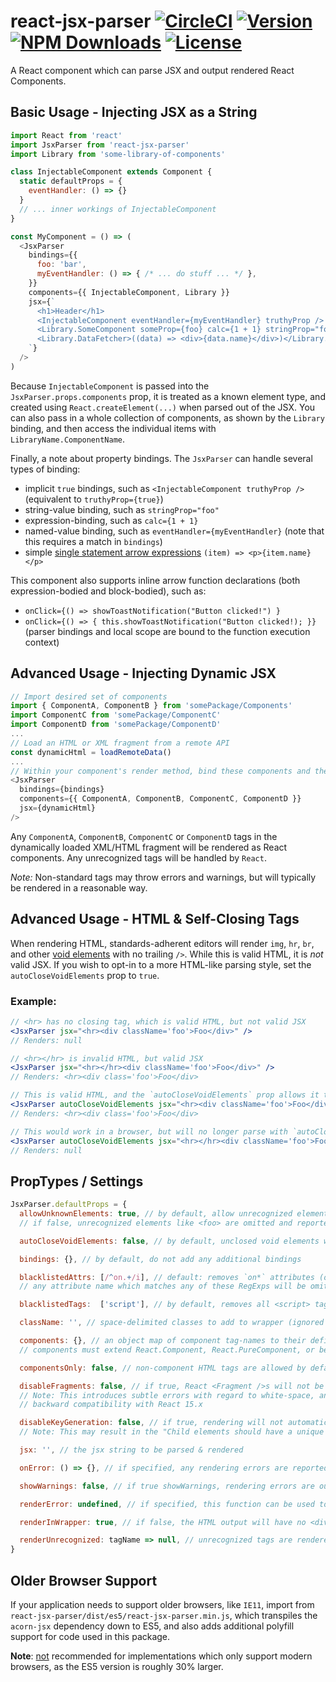 # react-jsx-parser [![CircleCI][circle-ci-badge]](https://circleci.com/gh/TroyAlford/react-jsx-parser) [![Version][npm-version]][npm-link] [![NPM Downloads][npm-downloads]][npm-link] [![License][npm-license]](https://github.com/TroyAlford/react-jsx-parser/blob/master/LICENSE)

[circle-ci-badge]: https://circleci.com/gh/TroyAlford/react-jsx-parser.svg?style=svg
[npm-version]: https://img.shields.io/npm/v/react-jsx-parser.svg
[npm-downloads]: https://img.shields.io/npm/dt/react-jsx-parser.svg
[npm-license]: https://img.shields.io/npm/l/react-jsx-parser.svg
[npm-link]: https://www.npmjs.com/package/react-jsx-parser

A React component which can parse JSX and output rendered React Components.

## Basic Usage - Injecting JSX as a String
```javascript
import React from 'react'
import JsxParser from 'react-jsx-parser'
import Library from 'some-library-of-components'

class InjectableComponent extends Component {
  static defaultProps = {
    eventHandler: () => {}
  }
  // ... inner workings of InjectableComponent
}

const MyComponent = () => (
  <JsxParser
    bindings={{
      foo: 'bar',
      myEventHandler: () => { /* ... do stuff ... */ },
    }}
    components={{ InjectableComponent, Library }}
    jsx={`
      <h1>Header</h1>
      <InjectableComponent eventHandler={myEventHandler} truthyProp />
      <Library.SomeComponent someProp={foo} calc={1 + 1} stringProp="foo" />
      <Library.DataFetcher>((data) => <div>{data.name}</div>)</Library.DataFetcher>
    `}
  />
)
```

Because `InjectableComponent` is passed into the `JsxParser.props.components` prop, it is treated as a known element
type, and created using `React.createElement(...)` when parsed out of the JSX. You can also pass in a whole collection
of components, as shown by the `Library` binding, and then access the individual items with `LibraryName.ComponentName`.

Finally, a note about property bindings. The `JsxParser` can handle several types of binding:
 - implicit `true` bindings, such as `<InjectableComponent truthyProp />` (equivalent to `truthyProp={true}`)
 - string-value binding, such as `stringProp="foo"`
 - expression-binding, such as `calc={1 + 1}`
 - named-value binding, such as `eventHandler={myEventHandler}` (note that this requires a match in `bindings`)
 - simple [single statement arrow expressions](https://developer.mozilla.org/en-US/docs/Web/JavaScript/Reference/Functions/Arrow_functions#basic_syntax) `(item) => <p>{item.name}</p>`

This component also supports inline arrow function declarations (both expression-bodied and block-bodied), such as:
 - `onClick={() => showToastNotification("Button clicked!") }`
 - `onClick={() => { this.showToastNotification("Button clicked!); }}` (parser bindings and local scope are bound to the function execution context)

## Advanced Usage - Injecting Dynamic JSX
```javascript
// Import desired set of components
import { ComponentA, ComponentB } from 'somePackage/Components'
import ComponentC from 'somePackage/ComponentC'
import ComponentD from 'somePackage/ComponentD'
...
// Load an HTML or XML fragment from a remote API
const dynamicHtml = loadRemoteData()
...
// Within your component's render method, bind these components and the fragment as props
<JsxParser
  bindings={bindings}
  components={{ ComponentA, ComponentB, ComponentC, ComponentD }}
  jsx={dynamicHtml}
/>
```

Any `ComponentA`, `ComponentB`, `ComponentC` or `ComponentD` tags in the dynamically loaded XML/HTML fragment will be rendered as React components. Any unrecognized tags will be handled by `React`.

_Note:_ Non-standard tags may throw errors and warnings, but will typically be rendered in a reasonable way.

## Advanced Usage - HTML & Self-Closing Tags
When rendering HTML, standards-adherent editors will render `img`, `hr`, `br`, and other
[void elements](https://www.w3.org/TR/2011/WD-html-markup-20110113/syntax.html#void-elements) with no trailing `/>`. While this is valid HTML, it is _not_ valid JSX. If you wish to opt-in to a more HTML-like parsing style, set the `autoCloseVoidElements` prop to `true`.

### Example:
```jsx
// <hr> has no closing tag, which is valid HTML, but not valid JSX
<JsxParser jsx="<hr><div className='foo'>Foo</div>" />
// Renders: null

// <hr></hr> is invalid HTML, but valid JSX
<JsxParser jsx="<hr></hr><div className='foo'>Foo</div>" />
// Renders: <hr><div class='foo'>Foo</div>

// This is valid HTML, and the `autoCloseVoidElements` prop allows it to render
<JsxParser autoCloseVoidElements jsx="<hr><div className='foo'>Foo</div>" />
// Renders: <hr><div class='foo'>Foo</div>

// This would work in a browser, but will no longer parse with `autoCloseVoidElements`
<JsxParser autoCloseVoidElements jsx="<hr></hr><div className='foo'>Foo</div>" />
// Renders: null
```

## PropTypes / Settings
```javascript
JsxParser.defaultProps = {
  allowUnknownElements: true, // by default, allow unrecognized elements
  // if false, unrecognized elements like <foo> are omitted and reported via onError

  autoCloseVoidElements: false, // by default, unclosed void elements will not parse. See examples

  bindings: {}, // by default, do not add any additional bindings

  blacklistedAttrs: [/^on.+/i], // default: removes `on*` attributes (onClick, onChange, etc.)
  // any attribute name which matches any of these RegExps will be omitted entirely

  blacklistedTags:  ['script'], // by default, removes all <script> tags

  className: '', // space-delimited classes to add to wrapper (ignored if renderInWrapper=false)

  components: {}, // an object map of component tag-names to their definitions - see above
  // components must extend React.Component, React.PureComponent, or be a Function

  componentsOnly: false, // non-component HTML tags are allowed by default, omitted if true

  disableFragments: false, // if true, React <Fragment />s will not be used.
  // Note: This introduces subtle errors with regard to white-space, and is provided only for
  // backward compatibility with React 15.x

  disableKeyGeneration: false, // if true, rendering will not automatically generate `key` props.
  // Note: This may result in the "Child elements should have a unique 'key' prop " React error.

  jsx: '', // the jsx string to be parsed & rendered

  onError: () => {}, // if specified, any rendering errors are reported via this method

  showWarnings: false, // if true showWarnings, rendering errors are output with console.warn

  renderError: undefined, // if specified, this function can be used to render errors as a fallback

  renderInWrapper: true, // if false, the HTML output will have no <div> wrapper

  renderUnrecognized: tagName => null, // unrecognized tags are rendered via this method
}
```

## Older Browser Support

If your application needs to support older browsers, like `IE11`, import from `react-jsx-parser/dist/es5/react-jsx-parser.min.js`,
which transpiles the `acorn-jsx` dependency down to ES5, and also adds additional polyfill support for code used in this package.

**Note**: <u>not</u> recommended for implementations which only support modern browsers, as the ES5 version is roughly 30% larger.
